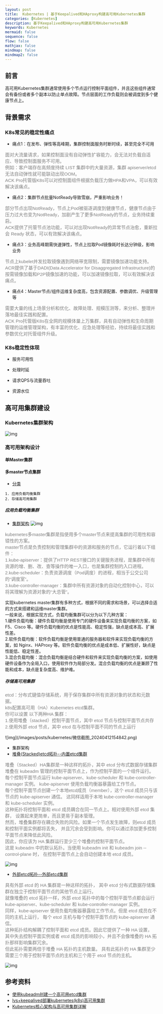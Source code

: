 ```yaml
---
layout: post
title:  Kubernetes | 基于Keepalived和HAproxy构建高可用Kubernetes集群
categories: [Kubernetes]
description: 基于Keepalived和HAproxy构建高可用Kubernetes集群
keywords: Kubernetes
mermaid: false
sequence: false
flow: false
mathjax: false
mindmap: false
mindmap2: false
---
```


## 前言 <br>
高可用Kubernetes集群通常使用多个节点运行控制平面组件，并且这些组件通常会有备份或者多个副本以防止单点故障。节点层面的工作负载则会被调度到多个健康节点上。

## 背景需求
### K8s常见的稳定性痛点
- 痛点1：在发布、弹性等高峰期，集群控制面服务时断时续，甚至完全不可用 <br>
<p align="left" style="color:grey; font-family:Arial; font-size: 15px">
面对大流量请求，如果控制面没有自动弹性扩容能力，会无法对负载自适应、导致控制面服务不可用。<br>
例如：客户端存在高频度持续 LIST 集群中的大量资源，集群 apiserver/etcd 无法自动弹性就可能联动出现OOM。<br>
ACK Pro托管版K8s可以对控制面组件根据负载压力做HPA和VPA，可以有效解决该痛点。
</p>

- 痛点2：集群节点批量NotReady导致雪崩，严重影响业务！ <br>
<p align="left" style="color:grey; font-family:Arial; font-size: 15px">
部分节点出现NotReady，节点上Pod被驱逐调度到健康节点，健康节点由于压力过大也变为NotReady，加剧产生了更多NotReady的节点，业务持续重启。<br>
ACK提供了托管节点池功能，可以对出现NotReady的异常节点治愈，重新拉会 Ready 状态，可以有效解决该痛点。
</p>

- 痛点3：业务高峰期需快速弹性，节点上拉取Pod镜像耗时长达分钟级，影响业务 <br>
<p align="left" style="color:grey; font-family:Arial; font-size: 15px">
节点上kubelet并发拉取镜像遇到网络带宽限制，需要镜像加速功能支持。<br>
ACR提供了基于DADI(Data Accelerator for Disaggregated Infrastructure)的按需镜像加载和P2P镜像加速的功能，可以加速镜像拉取，可以有效解决该痛点。
</p>

- 痛点4：Master节点/组件运维复杂度高，包含资源配置、参数调优、升级管理等 <br>
<p align="left" style="color:grey; font-family:Arial; font-size: 15px">
需要大量的线上场景分析和优化、故障处理、规模压测等，来分析、整理并落地最佳实践和配置。<br>
ACK Pro托管版K8s在全网的规模体量上万集群，具有自动弹性和生命周期管理的运维管理架构，有丰富的优化、应急处理等经验，持续将最佳实践和参数优化对托管组件升级。
</p>

### K8s稳定性体现
- 服务可用性 <br>
<p align="left" style="color:grey; font-family:Arial; font-size: 15px">

</p>

- 处理时延 <br>
<p align="left" style="color:grey; font-family:Arial; font-size: 15px">

</p>

- 请求QPS与流量吞吐 <br>
<p align="left" style="color:grey; font-family:Arial; font-size: 15px">

</p>

- 资源水位 <br>
<p align="left" style="color:grey; font-family:Arial; font-size: 15px">

</p>


## 高可用集群建设
### Kubernetes集群架构
![img](/images/posts/kubernetes/微信截图_20240412111533.png)<br>

### 高可用架构设计
#### 单Master集群

#### 多master节点集群
- [分类]()
```.text
1. 应用负载均衡集群
2. 存储高可用集群 
```

##### 应用负载均衡集群
- [集群架构]()
![img](/images/posts/kubernetes/微信截图_20240412153801.png)<br>
<p align="left" style="color:grey; font-family:Arial; font-size: 15px">
kubernetes多master集群是指使用多个master节点来提高集群的可用性和容错性的方案。<br>
master节点是负责控制和管理集群中的资源和服务的节点，它运行着以下组件：<br>
1.kube-apiserver：提供了HTTP REST接口的关键服务进程，是集群中所有资源的增、删、改、查等操作的唯一入口，也是集群控制的入口进程。<br>
2.kube-scheduler：负责资源调度（Pod调度）的进程，相当于公交公司的“调度室”。<br>
3.kube-controller-manager：集群中所有资源对象的自动化控制中心，可以将其理解为资源对象的“大总管”。<br>

实现kubernetes master集群有多种方式，根据不同的需求和场景，可以选择合适的方式来搭建和运维master集群。<br>
一般来说，根据实现方式，负载均衡集群可以分为以下几种方案：<br>
1.硬件负载均衡：硬件负载均衡是使用专门的硬件设备来实现负载均衡的方案，如 F5、Cisco 等。硬件负载均衡的优点是性能高、稳定性强，缺点是成本高、扩展性差。<br>
2.软件负载均衡：软件负载均衡是使用普通的服务器和软件来实现负载均衡的方案，如 Nginx、HAProxy 等。软件负载均衡的优点是成本低、扩展性好，缺点是性能低、稳定性差。<br>
3.混合负载均衡：混合负载均衡是结合硬件和软件来实现负载均衡的方案，如使用硬件设备作为全局入口，使用软件作为局部分发。混合负载均衡的优点是兼顾了性能和成本，缺点是复杂度高、维护难。<br>
</p>


##### 存储高可用集群
<p align="left" style="color:grey; font-family:Arial; font-size: 15px">
etcd：分布式键值存储系统，用于保存集群中所有资源对象的状态和元数据。<br>
k8s配置高可用（HA）Kubernetes etcd集群。<br>
你可以设置 以下两种HA 集群：<br>
1.使用堆叠（stacked）控制平面节点，其中 etcd 节点与控制平面节点共存 <br>
2.使用外部 etcd 节点，其中 etcd 在与控制平面不同的节点上运行 <br>
</p>
![img](/images/posts/kubernetes/微信截图_20240412154842.png)<br>

- 集群架构 <br>
- [堆叠(Stacked)etcd拓扑--内置etcd集群]() <br>
<p align="left" style="color:grey; font-family:Arial; font-size: 15px">
堆叠（Stacked）HA集群是一种这样的拓扑，其中 etcd 分布式数据存储集群堆叠在 kubeadm 管理的控制平面节点上，作为控制平面的一个组件运行。<br>
每个控制平面节点运行 kube-apiserver、kube-scheduler 和 kube-controller-manager 实例。 kube-apiserver 使用负载均衡器暴露给工作节点。<br>
每个控制平面节点创建一个本地etcd成员（member），这个 etcd 成员只与该节点的 kube-apiserver 通信。 这同样适用于本地 kube-controller-manager 和 kube-scheduler 实例。<br>
这种拓扑将控制平面和 etcd 成员耦合在同一节点上。相对使用外部 etcd 集群， 设置起来更简单，而且更易于副本管理。<br>
然而，堆叠集群存在耦合失败的风险。如果一个节点发生故障，则etcd 成员和控制平面实例都将丢失， 并且冗余会受到影响。你可以通过添加更多控制平面节点来降低此风险。<br>
因此，你应该为 HA 集群运行至少三个堆叠的控制平面节点。<br>
这是 kubeadm 中的默认拓扑。当使用 kubeadm init 和 kubeadm join --control-plane 时， 在控制平面节点上会自动创建本地 etcd 成员。<br>
<p>

![img](/images/posts/kubernetes/微信截图_20240412154500.png)<br>

- [外部etcd拓扑--外部etcd集群]() <br>
<p align="left" style="color:grey; font-family:Arial; font-size: 15px">
具有外部 etcd 的 HA 集群是一种这样的拓扑， 其中 etcd 分布式数据存储集群在独立于控制平面节点的其他节点上运行。<br>
就像堆叠的 etcd 拓扑一样，外部 etcd 拓扑中的每个控制平面节点都会运行 kube-apiserver、kube-scheduler 和 kube-controller-manager 实例。 <br>
同样，kube-apiserver 使用负载均衡器暴露给工作节点。但是 etcd 成员在不同的主机上运行， 每个 etcd 主机与每个控制平面节点的 kube-apiserver 通信。 <br>
这种拓扑结构解耦了控制平面和 etcd 成员。因此它提供了一种 HA 设置， 其中失去控制平面实例或者 etcd 成员的影响较小，并且不会像堆叠的 HA 拓扑那样影响集群冗余。 <br>
但此拓扑需要两倍于堆叠 HA 拓扑的主机数量。 具有此拓扑的 HA 集群至少需要三个用于控制平面节点的主机和三个用于 etcd 节点的主机。<br>
</p>

![img](/images/posts/kubernetes/微信截图_20240412155102.png)<br>







## 参考资料
- [使用kubeadm创建一个高可用etcd集群](https://v1-25.docs.kubernetes.io/zh-cn/docs/setup/production-environment/tools/kubeadm/setup-ha-etcd-with-kubeadm/)
- [lvs+keepalived部署kubernetes(k8s)高可用集群](https://www.cnblogs.com/liuqingliang/p/12987270.html)
- [Kubernetes核心架构与高可用集群详解](https://zhuanlan.zhihu.com/p/444114515)














